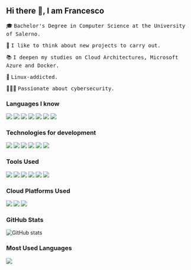 ## Hi there 👋, I am Francesco

🎓 <samp>Bachelor's Degree in Computer Science at the University of Salerno.</samp>

🔨 <samp>I like to think about new projects to carry out.</samp>

📚 <samp>I deepen my studies on Cloud Architectures, Microsoft Azure and Docker.</samp>

🐧 <samp>Linux-addicted.</samp>

👨🏻‍💻 <samp>Passionate about cybersecurity.</samp>


### Languages I know
<img src ="https://img.shields.io/badge/-HTML5-333333?style=flat&logo=HTML5"> <img src = "https://img.shields.io/badge/-CSS-333333?style=flat&logo=CSS3&logoColor=1572B6">
<img src="https://img.shields.io/badge/-C-333333?style=flat&logo=C%2B%2B&logoColor=00599C">
<img src="https://img.shields.io/badge/C%23-333333?style=flat&logo=c-sharp&logoColor=blue">
<img src="https://img.shields.io/badge/-Python-333333?style=flat&logo=python"> 
<img src="https://img.shields.io/badge/-JavaScript-333333?style=flat&logo=javascript">
<img src="https://img.shields.io/badge/Shell_Script-333333?style=flat&logo=gnu-bash&logoColor=white">

### Technologies for development
<img src="https://img.shields.io/badge/-React Native-333333?style=flat&logo=react"> <img src="https://img.shields.io/badge/-Expo-333333?style=flat&logo=expo">
<img src="https://img.shields.io/badge/-MongoDB-333333?style=flat&logo=mongodb">
<img src="https://img.shields.io/badge/-MySQL-333333?style=flat&logo=mysql">
<img src="https://img.shields.io/badge/-Node.js-333333?style=flat&logo=node.js">
<img src="https://img.shields.io/badge/-Express.js-333333?style=flat&logo=express&logoColor=%2361DAFB">

### Tools Used
<img src="https://img.shields.io/badge/-Unity%203D-333333?style=flat&logo=unity"> <img src="https://img.shields.io/badge/-Adobe%20XD-333333?style=flat&logo=adobexd">
<img src="https://img.shields.io/badge/-Eclipse-333333?style=flat&logo=eclipse&logoColor=violet">
<img src="https://img.shields.io/badge/-Visual%20Studio%20Code-333333?style=flat&logo=visual-studio-code&logoColor=blue">
<img src="https://img.shields.io/badge/-Git-333333?style=flat&logo=git">
<img src="https://img.shields.io/badge/-GitHub-333333?style=flat&logo=github">

### Cloud Platforms Used
<img src="https://img.shields.io/badge/-Amazon%20Web%20Services-333333?style=flat&logo=amazon-aws&logoColor=orange"> <img src="https://img.shields.io/badge/-Microsoft%20Azure-333333?style=flat&logo=microsoftazure&logoColor=blue">
<img src="https://img.shields.io/badge/-Google%20Cloud-333333?style=flat&logo=google-cloud&logoColor=yellow">

### GitHub Stats
![GitHub stats](https://github-readme-stats.vercel.app/api?username=FrancescoPa96&show_icons=true&theme=github_dark&hide_title=true)

### Most Used Languages
<p align="left">
    <img 
        src="https://github-readme-stats.vercel.app/api/top-langs/?username=FrancescoPa96&langs_count=100&layout=compact&theme=github_dark&hide_title=true" />
</p>
